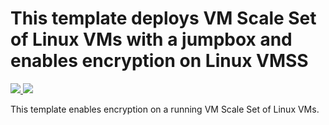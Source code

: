 # This template deploys VM Scale Set of Linux VMs with a jumpbox and enables encryption on Linux VMSS

<a href="https://portal.azure.com/#create/Microsoft.Template/uri/https%3%2F%2Fraw.githubusercontent.com%2Fyugangw-msft%2Fazure-quickstart-templates%2Fvmss%2F201-encrypt-running-vmss-linux%2Fazuredeploy.json" target="_blank">
    <img src="http://azuredeploy.net/deploybutton.png"/>
</a>
<a href="http://armviz.io/#/?load=https%3%2F%2Fraw.githubusercontent.com%2Fyugangw-msft%2Fazure-quickstart-templates%2Fvmss%2F201-encrypt-running-vmss-linux%2Fazuredeploy.json" target="_blank">
    <img src="http://armviz.io/visualizebutton.png"/>
</a>

This template enables encryption on a running VM Scale Set of Linux VMs.


